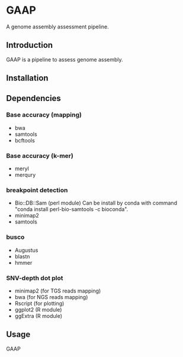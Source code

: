 # GAAP
A genome assembly assessment pipeline.

## Introduction

GAAP is a pipeline to assess genome assembly. 

## Installation


## Dependencies

### Base accuracy (mapping)

* bwa
* samtools 
* bcftools

### Base accuracy (k-mer)

* meryl
* merqury

### breakpoint detection

* Bio::DB::Sam (perl module)
  Can be install by conda with command "conda install perl-bio-samtools -c bioconda".
* minimap2
* samtools 

### busco

* Augustus
* blastn
* hmmer

### SNV-depth dot plot

* minimap2 (for TGS reads mapping)
* bwa (for NGS reads mapping)
* Rscript (for plotting)
* ggplot2 (R module)
* ggExtra (R module)

## Usage

GAAP

